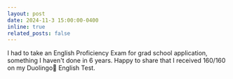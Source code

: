 ```yaml
---
layout: post
date: 2024-11-3 15:00:00-0400
inline: true
related_posts: false
---
```


I had to take an English Proficiency Exam for grad school application, something I haven't done in 6 years. Happy to share that I received 160/160 on my Duolingo🦉 English Test.
